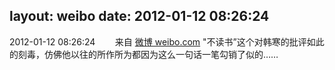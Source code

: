 layout: weibo
date: 2012-01-12 08:26:24
---
<meta name="referrer" content="no-referrer" />

2012-01-12 08:26:24  &nbsp;&nbsp;&nbsp;&nbsp;&nbsp;&nbsp; 来自 <a href="http://weibo.com/" rel="nofollow">微博 weibo.com</a>
"不读书”这个对韩寒的批评如此的刻毒，仿佛他以往的所作所为都因为这么一句话一笔勾销了似的…… ​​​
